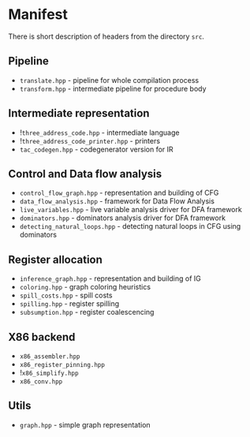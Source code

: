 Manifest
========

There is short description of headers from the directory `src`.

Pipeline
--------
* `translate.hpp` -
  pipeline for whole compilation process
* `transform.hpp` -
  intermediate pipeline for procedure body


Intermediate representation
---------------------------

* !`three_address_code.hpp` - intermediate language
* !`three_address_code_printer.hpp` - printers
* `tac_codegen.hpp` - codegenerator version for IR

Control and Data flow analysis
-------------------------------

* `control_flow_graph.hpp` -
  representation and building of CFG
* `data_flow_analysis.hpp` -
  framework for Data Flow Analysis
* `live_variables.hpp` -
  live variable analysis driver for DFA framework
* `dominators.hpp` -
  dominators analysis driver for DFA framework
* `detecting_natural_loops.hpp` -
  detecting natural loops in CFG using dominators

Register allocation
--------------------

* `inference_graph.hpp` -
  representation and building of IG
* `coloring.hpp` -
  graph coloring heuristics
* `spill_costs.hpp` -
  spill costs
* `spilling.hpp` -
  register spilling
* `subsumption.hpp` -
  register coalescencing

X86 backend
------------

* `x86_assembler.hpp`
* `x86_register_pinning.hpp`
* !`x86_simplify.hpp`
* `x86_conv.hpp`

Utils
-----
* `graph.hpp` - simple graph representation

